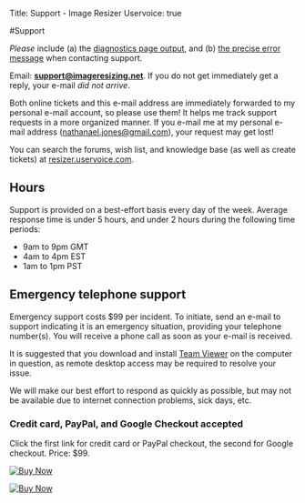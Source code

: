 Title: Support - Image Resizer
Uservoice: true

#Support

*Please* include (a) the [diagnostics page output](/plugins/diagnostics), and (b) [the precise error message](/docs/geterror) when contacting support. 

Email:  **support@imageresizing.net**. If you do not get immediately get a reply, your e-mail *did not arrive*. 

Both online tickets and this e-mail address are immediately forwarded to my personal e-mail account, so please use them! It helps me track support requests in a more organized manner. If you e-mail me at my personal e-mail address (nathanael.jones@gmail.com), your request may get lost!

You can search the forums, wish list, and knowledge base (as well as create tickets) at [resizer.uservoice.com](http://resizer.uservoice.com/).

## Hours

Support is provided on a best-effort basis every day of the week. Average response time is under 5 hours, and under 2 hours during the following time periods:

* 9am to 9pm GMT
* 4am to 4pm EST
* 1am to 1pm PST

## Emergency telephone support

Emergency support costs $99 per incident. To initiate, send an e-mail to support indicating it is an emergency situation, providing your telephone number(s).
You will receive a phone call as soon as your e-mail is received.

It is suggested that you download and install [Team Viewer](http://teamviewer.com) on the computer in question, as remote desktop access may be required to resolve your issue.

We will make our best effort to respond as quickly as possible, but may not be available due to internet connection problems, sick days, etc.


### Credit card, PayPal, and Google Checkout accepted

Click the first link for credit card or PayPal checkout, the second for Google checkout. Price: $99.

<a href="https://www.e-junkie.com/ecom/gb.php?i=939690&amp;c=single&amp;cl=41912" target="ejejcsingle"><img src="http://www.e-junkie.com/ej/x-click-butcc.gif" border="0" alt="Buy Now"/></a>

<a href="https://www.e-junkie.com/ecom/gb.php?i=939690&amp;c=gc&amp;cl=41912&amp;ejc=4"><img src="https://checkout.google.com/buttons/checkout.gif?merchant_id=458177065889728&amp;w=160&amp;h=43&amp;style=trans&amp;variant=text&amp;loc=en_US" border="0" alt="Buy Now"/></a>